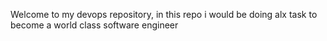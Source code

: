 Welcome to my devops repository, in this repo i would be doing alx task to become a world class software engineer
